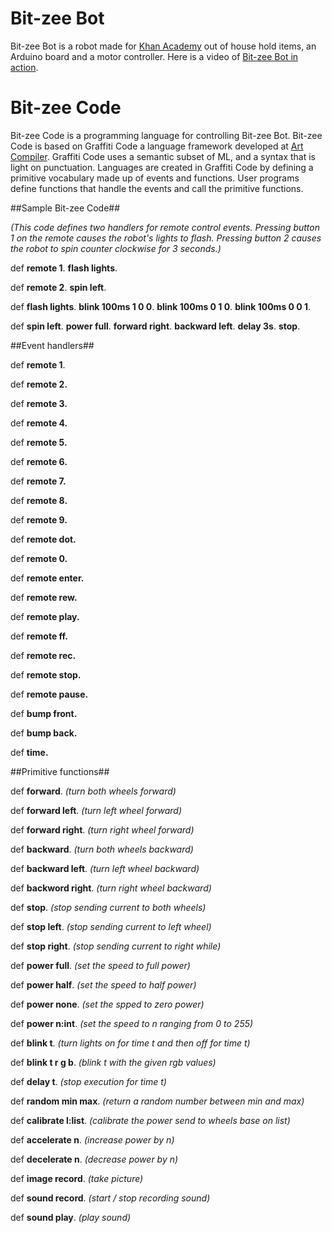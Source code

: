 Bit-zee Bot
===========
Bit-zee Bot is a robot made for [Khan Academy](http://www.khanacademy.org/science/Projects/Bit-zee) out of house hold
items, an Arduino board and a motor controller. Here is a video of 
[Bit-zee Bot in action](http://youtu.be/CcziDRr5Myc "Bit-zee Bot").


Bit-zee Code
============

Bit-zee Code is a programming language for controlling Bit-zee Bot. Bit-zee Code is based on Graffiti Code a language
framework developed at [Art Compiler](http://artcompiler.org "Art Compiler"). Graffiti Code uses a semantic subset of
ML, and a syntax that is light on punctuation. Languages are created in Graffiti Code by defining a primitive 
vocabulary made up of events and functions. User programs define functions that handle the events and call the 
primitive functions.



##Sample Bit-zee Code##

_(This code defines two handlers for remote control events. Pressing button 1 on the remote causes the robot's 
lights to flash. Pressing button 2 causes the robot to spin counter clockwise for 3 seconds.)_

def **remote 1**. **flash lights**.

def **remote 2**. **spin left**.

def **flash lights**. **blink 100ms 1 0 0**. **blink 100ms 0 1 0**. **blink 100ms 0 0 1**.

def **spin left**. **power full**. **forward right**. **backward left**. **delay 3s**. **stop**.


##Event handlers##

def **remote 1**.

def **remote 2.**

def **remote 3.**

def **remote 4.**

def **remote 5.**

def **remote 6.**

def **remote 7.**

def **remote 8.**

def **remote 9.**

def **remote dot.**

def **remote 0.**

def **remote enter.**

def **remote rew.**

def **remote play.**

def **remote ff.**

def **remote rec.**

def **remote stop.**

def **remote pause.**

def **bump front.**

def **bump back.**

def **time.** 

##Primitive functions##

def **forward**.  _(turn both wheels forward)_

def **forward left**. _(turn left wheel forward)_

def **forward right**. _(turn right wheel forward)_

def **backward**. _(turn both wheels backward)_

def **backward left**.  _(turn left wheel backward)_

def **backword right**. _(turn right wheel backward)_

def **stop**. _(stop sending current to both wheels)_

def **stop left**. _(stop sending current to left wheel)_

def **stop right**. _(stop sending current to right while)_

def **power full**.        _(set the speed to full power)_

def **power half**.        _(set the speed to half power)_

def **power none**.        _(set the spped to zero power)_

def **power n:int**.       _(set the speed to n ranging from 0 to 255)_

def **blink t**.           _(turn lights on for time t and then off for time t)_

def **blink t r g b**.     _(blink t with the given rgb values)_ 

def **delay t**.           _(stop execution for time t)_

def **random min max**.    _(return a random number between min and max)_

def **calibrate l:list**.  _(calibrate the power send to wheels base on list)_

def **accelerate n**.      _(increase power by n)_

def **decelerate n**.      _(decrease power by n)_

def **image record**.      _(take picture)_

def **sound record**.      _(start / stop recording sound)_

def **sound play**.        _(play sound)_


